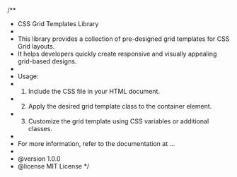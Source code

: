 /**
 * CSS Grid Templates Library
 *
 * This library provides a collection of pre-designed grid templates for CSS Grid layouts.
 * It helps developers quickly create responsive and visually appealing grid-based designs.
 *
 * Usage:
 * 1. Include the CSS file in your HTML document.
 * 2. Apply the desired grid template class to the container element.
 * 3. Customize the grid template using CSS variables or additional classes.
 *
 * For more information, refer to the documentation at ...
 *
 * @version 1.0.0
 * @license MIT License
 */
